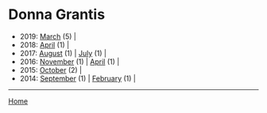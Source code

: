 # Donna Grantis

  * 2019: 
      [March](./donna-grantis-2019-03.md) (5) | 
  * 2018: 
      [April](./donna-grantis-2018-04.md) (1) | 
  * 2017: 
      [August](./donna-grantis-2017-08.md) (1) | 
      [July](./donna-grantis-2017-07.md) (1) | 
  * 2016: 
      [November](./donna-grantis-2016-11.md) (1) | 
      [April](./donna-grantis-2016-04.md) (1) | 
  * 2015: 
      [October](./donna-grantis-2015-10.md) (2) | 
  * 2014: 
      [September](./donna-grantis-2014-09.md) (1) | 
      [February](./donna-grantis-2014-02.md) (1) | 

----

[Home](../)
